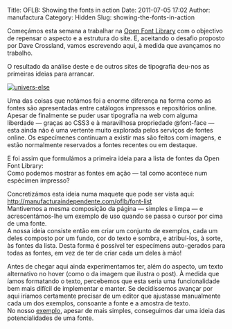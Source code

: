 Title: OFLB: Showing the fonts in action
Date: 2011-07-05 17:02
Author: manufactura
Category: Hidden
Slug: showing-the-fonts-in-action

Começámos esta semana a trabalhar na [Open Font
Library](http://openfontlibrary.org) com o objectivo de repensar o
aspecto e a estrutura do site. E, aceitando o desafio proposto por Dave
Crossland, vamos escrevendo aqui, à medida que avançamos no trabalho.

O resultado da análise deste e de outros sites de tipografia deu-nos as
primeiras ideias para arrancar.

[![](http://blog.manufacturaindependente.org/wp-content/uploads/2011/07/univers-else-300x159.png "univers-else")](http://blog.manufacturaindependente.org/wp-content/uploads/2011/07/univers-else.png)

Uma das coisas que notámos foi a enorme diferença na forma como as
fontes são apresentadas entre catálogos impressos e repositórios online.
Apesar de finalmente se puder usar tipografia na web com alguma
liberdade — graças ao CSS3 e à maravilhosa propriedade @font-face — esta
ainda não é uma vertente muito explorada pelos serviços de fontes
online. Os especímenes continuam a existir mas são feitos com imagens, e
estão normalmente reservados a fontes recentes ou em destaque.

E foi assim que formulámos a primeira ideia para a lista de fontes da
Open Font Library:  
Como podemos mostrar as fontes em ação — tal como acontece num
espécimen impresso?

Concretizámos esta ideia numa maquete que pode ser vista aqui:
<http://manufacturaindependente.com/oflb/font-list>  
Mantivemos a mesma composição da página — simples e limpa — e
acrescentámos-lhe um exemplo de uso quando se passa o cursor por cima de
uma fonte.  
A nossa ideia consiste então em criar um conjunto de exemplos, cada um
deles composto por um fundo, cor do texto e sombra, e atribuí-los, à
sorte, às fontes da lista. Desta forma é possível ter especímens
auto-gerados para todas as fontes, em vez de ter de criar cada um deles
à mão!

Antes de chegar aqui ainda experimentamos ter, além do aspecto, um texto
alternativo no hover (como o da imagem que ilustra o post). À medida que
íamos formatando o texto, percebemos que esta seria uma funcionalidade
bem mais difícil de implementar e manter. Se decidíssemos avançar por
aqui iríamos certamente precisar de um editor que ajustasse manualmente
cada um dos exemplos, consoante a fonte e a amostra de texto.  
No nosso [exemplo](http://manufacturaindependente.com/oflb/font-list),
apesar de mais simples, conseguimos dar uma ideia das potencialidades de
uma fonte.


